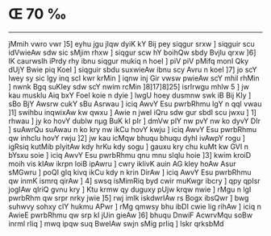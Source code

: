 # Œ 70 ‰
---
jMmih vwro vwr ]5] eyhu jgu jlqw dyiK kY Bij pey siqgur srxw ]
siqguir scu idVwieAw sdw sic sMjim rhxw ] siqgur scw hY boihQw sbdy
Bvjlu qrxw ]6] lK caurwsIh iPrdy rhy ibnu siqgur mukiq n hoeI ]
piV piV pMifq monI Qky dUjY Bwie piq KoeI ] siqguir sbdu suxwieAw ibnu
scy Avru n koeI ]7] jo scY lwey sy sic lgy inq scI kwr krMin ] iqnw
inj Gir vwsw pwieAw scY mhil rhMin ] nwnk Bgq suKIey sdw scY nwim
rcMin ]8]17]8]25] isrIrwgu mhlw 5 ] jw kau musklu Aiq bxY FoeI
koie n dyie ] lwgU hoey dusmnw swk iB Bij Kly ] sBo BjY Awsrw cukY sBu
Asrwau ] iciq AwvY Esu pwrbRhmu lgY n qqI vwau ]1] swihbu inqwixAw
kw qwxu ] Awie n jweI iQru sdw gur sbdI scu jwxu ] 1] rhwau ] jy ko
hovY dublw nµg BuK kI pIr ] dmVw plY nw pvY nw ko dyvY DIr ] suAwrQu
suAwau n ko kry nw ikCu hovY kwju ] iciq AwvY Esu pwrbRhmu qw inhclu hovY
rwju ]2] jw kau icMqw bhuqu bhuqu dyhI ivAwpY rogu ] igRsiq kutMib
plyitAw kdy hrKu kdy sogu ] gauxu kry chu kuMt kw GVI n bYsxu soie ]
iciq AwvY Esu pwrbRhmu qnu mnu sIqlu hoie ]3] kwim kroiD moih vis
kIAw ikrpn loiB ipAwru ] cwry iklivK auin AG kIey hoAw Asur sMGwru
] poQI gIq kivq ikCu kdy n krin DirAw ] iciq AwvY Esu pwrbRhmu qw
inmK ismrq qirAw ] 4] swsq isMimRiq byd cwir muKwgr ibcry ] qpy
qpIsr jogIAw qIriQ gvnu kry ] Ktu krmw qy duguxy pUjw krqw nwie ]
rMgu n lgI pwrbRhm qw srpr nrky jwie ]5] rwj imlk iskdwrIAw rs
Bogx ibsQwr ] bwg suhwvy sohxy clY hukmu APwr ] rMg qmwsy bhu ibDI
cwie lig rihAw ] iciq n AwieE pwrbRhmu qw srp kI jUin gieAw ]6]
bhuqu DnwiF AcwrvMqu soBw inrml rIiq ] mwq ipqw suq BweIAw swjn
sMig prIiq ] lskr qrksbMd
####
